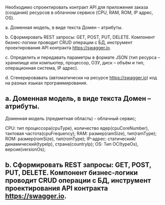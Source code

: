 Необходимо спроектировать контракт API для приложения заказа (создания) ресурсов в облачном сервисе (CPU, RAM, ROM, IP адрес, OS).

а. Доменная модель, в виде текста Домен – атрибуты.

b. Сформировать REST запросы: GET, POST, PUT, DELETE. Компонент бизнес-логики проводит CRUD операции с БД, инструмент проектирования API контракта https://swagger.io.

c. Определить и передавать параметры в формате JSON (тип ресурса – хранилище или компьютер, процессор, ОЗУ, диск – объём и тип, операционная система, IP адрес).

d. Сгенерировавать (автоматически на ресурсе https://swagger.io) код на разных языках программирования.

## а. Доменная модель, в виде текста Домен – атрибуты.
Доменная модель (предметная область) - облачный сервис;

CPU: тип процессора(cpuType), количество ядер(cpuCoreNumber), тактовая частота(cpuFrequency);
RAM: размер(ramSize), тип(ramType);
ROM: размер(romSize), тип(romType);
IP-адрес: статический/динамический(typeIp), страна(countryIp);
OS: Тип ОС(typeOs), версия(versionOs);

## b. Сформировать REST запросы: GET, POST, PUT, DELETE. Компонент бизнес-логики проводит CRUD операции с БД, инструмент проектирования API контракта https://swagger.io.

